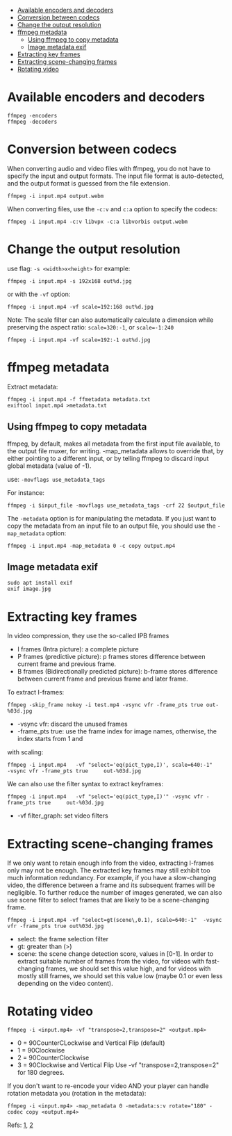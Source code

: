 - [Available encoders and decoders](#available-encoders-and-decoders)
- [Conversion between codecs](#conversion-between-codecs)
- [Change the output resolution](#change-the-output-resolution)
- [ffmpeg metadata](#ffmpeg-metadata)
  * [Using ffmpeg to copy metadata](#using-ffmpeg-to-copy-metadata)
  * [Image metadata exif](#image-metadata-exif)
- [Extracting key frames](#extracting-key-frames)
- [Extracting scene-changing frames](#extracting-scene-changing-frames)
- [Rotating video](#rotating-video)

# Available encoders and decoders
```
ffmpeg -encoders
ffmpeg -decoders
```

# Conversion between codecs 

When converting audio and video files with ffmpeg, you do not have to specify the input and output formats. The input file format is auto-detected, and the output format is guessed from the file extension.

```
ffmpeg -i input.mp4 output.webm
```



When converting files, use the `-c:v` and `c:a` option to specify the codecs:
```
ffmpeg -i input.mp4 -c:v libvpx -c:a libvorbis output.webm
```


# Change the output resolution
use flag: `-s <width>x<height>`
for example:	
	
```
ffmpeg -i input.mp4 -s 192x168 out%d.jpg
```
	
	
or with the `-vf` option:

```
ffmpeg -i input.mp4 -vf scale=192:168 out%d.jpg
```

Note: The scale filter can also automatically calculate a dimension while preserving the aspect ratio: `scale=320:-1`, or `scale=-1:240`
```
ffmpeg -i input.mp4 -vf scale=192:-1 out%d.jpg
```



# ffmpeg metadata
Extract metadata:

```
ffmpeg -i input.mp4 -f ffmetadata metadata.txt
exiftool input.mp4 >metadata.txt
```


## Using ffmpeg to copy metadata


ffmpeg, by default, makes all metadata from the first input file available, to the output file muxer, for writing. -map_metadata allows to override that, by either pointing to a different input, or by telling ffmpeg to discard input global metadata (value of -1).


use:
`-movflags use_metadata_tags`

For instance:

```
ffmpeg -i $input_file -movflags use_metadata_tags -crf 22 $output_file
```


The `-metadata` option is for manipulating the metadata. If you just want to copy the metadata from an input file to an output file, you should use the `-map_metadata` option:	
	
```	
ffmpeg -i input.mp4 -map_metadata 0 -c copy output.mp4
```
## Image metadata exif
```
sudo apt install exif
exif image.jpg
```


# Extracting key frames


In video compression, they use the so-called IPB frames

 - I frames (Intra picture): a complete picture
 - P frames (predictive picture): p frames stores difference between current frame and previous frame.
 - B frames (Bidirectionally predicted picture): b-frame stores difference between current frame and previous frame and later frame.

To extract I-frames:
```
ffmpeg -skip_frame nokey -i test.mp4 -vsync vfr -frame_pts true out-%03d.jpg
```
- -vsync vfr: discard the unused frames
- -frame_pts true: use the frame index for image names, otherwise, the index starts from 1 and


with scaling:

```
ffmpeg -i input.mp4   -vf "select='eq(pict_type,I)', scale=640:-1"    -vsync vfr -frame_pts true     out-%03d.jpg
```


We can also use the filter syntax to extract keyframes:
```
ffmpeg -i input.mp4   -vf "select='eq(pict_type,I)'" -vsync vfr -frame_pts true     out-%03d.jpg
```

- -vf filter_graph: set video filters





# Extracting scene-changing frames

If we only want to retain enough info from the video, extracting I-frames only may not be enough. The extracted key frames may still exhibit too much information redundancy. For example, if you have a slow-changing video, the difference between a frame and its subsequent frames will be negligible. To further reduce the number of images generated, we can also use scene filter to select frames that are likely to be a scene-changing frame.



```
ffmpeg -i input.mp4 -vf "select=gt(scene\,0.1), scale=640:-1"  -vsync vfr -frame_pts true out%03d.jpg
```


- select: the frame selection filter
- gt: greater than (>)
- scene: the scene change detection score, values in [0-1]. In order to extract suitable number of frames from the video, for videos with fast-changing frames, we should set this value high, and for videos with mostly still frames, we should set this value low (maybe 0.1 or even less depending on the video content).


# Rotating video

```
ffmpeg -i <input.mp4> -vf "transpose=2,transpose=2" <output.mp4>
```

- 0 = 90CounterCLockwise and Vertical Flip (default)
- 1 = 90Clockwise
- 2 = 90CounterClockwise
- 3 = 90Clockwise and Vertical Flip
Use -vf "transpose=2,transpose=2" for 180 degrees.


If you don't want to re-encode your video AND your player can handle rotation metadata you (rotation in the metadata):


```
ffmpeg -i <input.mp4> -map_metadata 0 -metadata:s:v rotate="180" -codec copy <output.mp4>
```



Refs: [1](https://linuxize.com/post/how-to-install-ffmpeg-on-ubuntu-20-04/), [2](https://ffmpeg.org/ffmpeg-filters.html#scdet-1)






